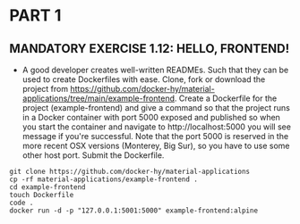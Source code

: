 # PART 1
## MANDATORY EXERCISE 1.12: HELLO, FRONTEND!
- A good developer creates well-written READMEs. Such that they can be used to create Dockerfiles with ease. Clone, fork or download the project from https://github.com/docker-hy/material-applications/tree/main/example-frontend. Create a Dockerfile for the project (example-frontend) and give a command so that the project runs in a Docker container with port 5000 exposed and published so when you start the container and navigate to http://localhost:5000 you will see message if you're successful. Note that the port 5000 is reserved in the more recent OSX versions (Monterey, Big Sur), so you have to use some other host port.
Submit the Dockerfile.

```console
git clone https://github.com/docker-hy/material-applications
cp -rf material-applications/example-frontend .
cd example-frontend
touch Dockerfile
code .
docker run -d -p "127.0.0.1:5001:5000" example-frontend:alpine
```
